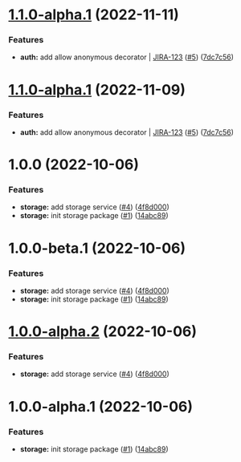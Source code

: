 # [1.1.0-alpha.1](https://github.com/tsangste/nx-package-test/compare/storage-1.0.0...storage-1.1.0-alpha.1) (2022-11-11)


### Features

* **auth:** add allow anonymous decorator | [JIRA-123](https://test.atlassian.net/browse/JIRA-123) ([#5](https://github.com/tsangste/nx-package-test/issues/5)) ([7dc7c56](https://github.com/tsangste/nx-package-test/commit/7dc7c56c6119e4162db1987547d29a9afb15e38c))

# [1.1.0-alpha.1](https://github.com/tsangste/nx-package-test/compare/storage-1.0.0...storage-1.1.0-alpha.1) (2022-11-09)


### Features

* **auth:** add allow anonymous decorator | [JIRA-123](https://test.atlassian.net/browse/JIRA-123) ([#5](https://github.com/tsangste/nx-package-test/issues/5)) ([7dc7c56](https://github.com/tsangste/nx-package-test/commit/7dc7c56c6119e4162db1987547d29a9afb15e38c))

# 1.0.0 (2022-10-06)


### Features

* **storage:** add storage service ([#4](https://github.com/tsangste/nx-package-test/issues/4)) ([4f8d000](https://github.com/tsangste/nx-package-test/commit/4f8d000ffe8a15972b5ca920679d6e5247b258a6))
* **storage:** init storage package ([#1](https://github.com/tsangste/nx-package-test/issues/1)) ([14abc89](https://github.com/tsangste/nx-package-test/commit/14abc895a7d8cf47cab99a04778923765805995a))

# 1.0.0-beta.1 (2022-10-06)


### Features

* **storage:** add storage service ([#4](https://github.com/tsangste/nx-package-test/issues/4)) ([4f8d000](https://github.com/tsangste/nx-package-test/commit/4f8d000ffe8a15972b5ca920679d6e5247b258a6))
* **storage:** init storage package ([#1](https://github.com/tsangste/nx-package-test/issues/1)) ([14abc89](https://github.com/tsangste/nx-package-test/commit/14abc895a7d8cf47cab99a04778923765805995a))

# [1.0.0-alpha.2](https://github.com/tsangste/nx-package-test/compare/storage-1.0.0-alpha.1...storage-1.0.0-alpha.2) (2022-10-06)

### Features

- **storage:** add storage service ([#4](https://github.com/tsangste/nx-package-test/issues/4)) ([4f8d000](https://github.com/tsangste/nx-package-test/commit/4f8d000ffe8a15972b5ca920679d6e5247b258a6))

# 1.0.0-alpha.1 (2022-10-06)

### Features

- **storage:** init storage package ([#1](https://github.com/tsangste/nx-package-test/issues/1)) ([14abc89](https://github.com/tsangste/nx-package-test/commit/14abc895a7d8cf47cab99a04778923765805995a))

